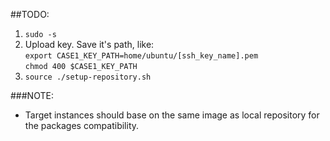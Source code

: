 ##TODO:

1. `sudo -s`
2. Upload key. Save it's path, like:  
   `export CASE1_KEY_PATH=home/ubuntu/[ssh_key_name].pem`  
   `chmod 400 $CASE1_KEY_PATH`     
3. `source ./setup-repository.sh`

###NOTE:
- Target instances should base on the same image as local repository for the packages compatibility.
